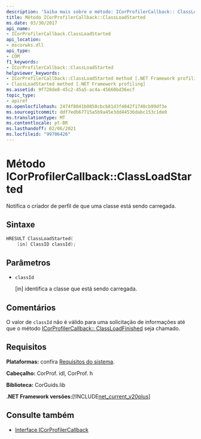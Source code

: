 ```yaml
---
description: 'Saiba mais sobre o método: ICorProfilerCallback:: ClassLoadStarted'
title: Método ICorProfilerCallback::ClassLoadStarted
ms.date: 03/30/2017
api_name:
- ICorProfilerCallback.ClassLoadStarted
api_location:
- mscorwks.dll
api_type:
- COM
f1_keywords:
- ICorProfilerCallback::ClassLoadStarted
helpviewer_keywords:
- ICorProfilerCallback::ClassLoadStarted method [.NET Framework profiling]
- ClassLoadStarted method [.NET Framework profiling]
ms.assetid: 9f728de8-45c2-45a5-ac4a-45660bd36ecf
topic_type:
- apiref
ms.openlocfilehash: 2474f8041b0858cbcb81d3f4042f1748cb99df3e
ms.sourcegitcommit: ddf7edb67715a5b9a45e3dd44536dabc153c1de0
ms.translationtype: MT
ms.contentlocale: pt-BR
ms.lasthandoff: 02/06/2021
ms.locfileid: "99706426"
---
```

# <a name="icorprofilercallbackclassloadstarted-method"></a>Método ICorProfilerCallback::ClassLoadStarted

Notifica o criador de perfil de que uma classe está sendo carregada.  
  
## <a name="syntax"></a>Sintaxe  
  
```cpp  
HRESULT ClassLoadStarted(  
    [in] ClassID classId);  
```  
  
## <a name="parameters"></a>Parâmetros

- `classId`

  \[in] identifica a classe que está sendo carregada.

## <a name="remarks"></a>Comentários  

 O valor de `classId` não é válido para uma solicitação de informações até que o método [ICorProfilerCallback:: ClassLoadFinished](icorprofilercallback-classloadfinished-method.md) seja chamado.  
  
## <a name="requirements"></a>Requisitos  

 **Plataformas:** confira [Requisitos do sistema](../../get-started/system-requirements.md).  
  
 **Cabeçalho:** CorProf. idl, CorProf. h  
  
 **Biblioteca:** CorGuids.lib  
  
 **.NET Framework versões:**[!INCLUDE[net_current_v20plus](../../../../includes/net-current-v20plus-md.md)]  
  
## <a name="see-also"></a>Consulte também

- [Interface ICorProfilerCallback](icorprofilercallback-interface.md)
